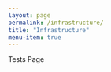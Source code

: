 ```yaml
---
layout: page
permalink: /infrastructure/
title: "Infrastructure"
menu-item: true
---
```


Tests Page
